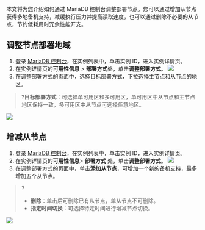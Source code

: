 本文将为您介绍如何通过 MariaDB 控制台调整部署节点。您可以通过增加从节点获得多地备机支持，减缓执行压力并提高读取速度，也可以通过删除不必要的从节点，节约低耗用时冗余性能开支。

## 调整节点部署地域
1. 登录  [MariaDB 控制台](https://console.cloud.tencent.com/mariadb)，在实例列表中，单击实例 ID，进入实例详情页。
2. 在实例详情页的**可用性信息** > **部署方式**处，单击**调整部署方式**。
![](https://qcloudimg.tencent-cloud.cn/raw/7ae1ff75a1609134729fd027d203684c.png)
3. 在调整部署方式的页面中，选择目标部署方式，下拉选择主节点和从节点的地区。
>?**目标部署方式**：可选择单可用区和多可用区，单可用区中从节点和主节点地区保持一致，多可用区中从节点可选择任意地区。
>
![](https://qcloudimg.tencent-cloud.cn/raw/89f4473183ac0ac6fd8bcee1affbbcda.png)

## 增减从节点
1. 登录  [MariaDB 控制台](https://console.cloud.tencent.com/mariadb)，在实例列表中，单击实例 ID，进入实例详情页。
2. 在实例详情页的**可用性信息**> **部署方式** 处，单击**调整部署方式**。
![](https://qcloudimg.tencent-cloud.cn/raw/7ae1ff75a1609134729fd027d203684c.png)
3. 在调整部署方式的页面中，单击**添加从节点**，可增加一个新的备机支持，最多增加五个从节点。
>?
>- **删除**：单击后可删除已有从节点，单从节点不可删除。
>- **指定时间切换**：可选择特定时间进行增减节点切换。
>
![](https://qcloudimg.tencent-cloud.cn/raw/00d30c45c51b01b5ba71f3b36b2b44f7.png)
